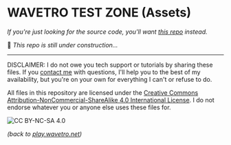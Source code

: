 # WAVETRO TEST ZONE (Assets)

*If you're just looking for the source code, you'll want [this repo](https://github.com/wavetro/testzone) instead.*

🔨 *This repo is still under construction...*

---------------------------------------------------------------------------

DISCLAIMER: I do not owe you tech support or tutorials by sharing these files. If you [contact me](https://wavetro.net/contact) with questions, I'll help you to the best of my availability, but you're on your own for everything I can't or refuse to do.

All files in this repository are licensed under the [Creative Commons Attribution-NonCommercial-ShareAlike 4.0 International License](https://creativecommons.org/licenses/by-nc-sa/4.0/). I do not endorse whatever you or anyone else uses these files for.

![CC BY-NC-SA 4.0](https://licensebuttons.net/l/by-nc-sa/4.0/88x31.png)

*(back to [play.wavetro.net](https://play.wavetro.net/))*
